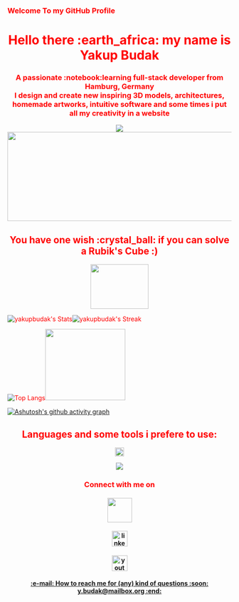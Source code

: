 ### Welcome To my GitHub Profile ### 
<h1 align="center">Hello there :earth_africa: my name is Yakup Budak</h1>
<h3 align="center">A passionate :notebook:learning full-stack developer from Hamburg, Germany <br>
I design and create new inspiring 3D models, architectures, homemade artworks, intuitive software and some times i put all my creativity in a website 
</h3>


<div align="center">
  <BODY TEXT="RED">
  <img src="https://profile-counter.glitch.me/yakupbudak/count.svg?"  />
</div>

<img src="https://media3.giphy.com/media/v1.Y2lkPTc5MGI3NjExeWI0aXkyazhxYjhiOWtremVvNmx5aHVnbng1OW83cmpuNGhhcDh2NiZlcD12MV9pbnRlcm5hbF9naWZfYnlfaWQmY3Q9Zw/3ov9k1173PdfJWRsoE/giphy.gif" alt="" width="1000" height="200" >





<h2 align="center">You have one wish :crystal_ball: if you can solve a Rubik's Cube :)</h2>
  <p align="center"><img src="https://media3.giphy.com/media/v1.Y2lkPTc5MGI3NjExeWpyZnptZzJzM2tiMmhzZW5icmtvOW5zcXZnMzk1bXF6NmljMnJxaSZlcD12MV9pbnRlcm5hbF9naWZfYnlfaWQmY3Q9Zw/X4SS63h7k5umY/giphy.gif" alt="" width="130" height="100" /></p>

![yakupbudak's Stats](https://github-readme-stats.vercel.app/api?username=yakupbudak&theme=midnight-purple&show_icons=true&hide_border=true&count_private=true)![yakupbudak's Streak](https://github-readme-streak-stats.herokuapp.com/?user=yakupbudak&theme=midnight-purple&hide_border=true)


![Top Langs](https://github-readme-stats.vercel.app/api/top-langs/?username=vkhorikov&layout=compact&theme=midnight-purple&hide_border=true)<img src="https://media4.giphy.com/media/v1.Y2lkPTc5MGI3NjExZDRsaXMwbzVyNm00eXBhOWJlbnVucjF1enFicTVkdWw5bnptanRsdSZlcD12MV9pbnRlcm5hbF9naWZfYnlfaWQmY3Q9Zw/7DvE1ngb5xZ242CTPD/giphy.gif" alt="" width="180" height="160" />

[![Ashutosh's github activity graph](https://github-readme-activity-graph.vercel.app/graph?username=yakupbudak&bg_color=000000&color=00b3ff&line=7308dd&point=15e506&area=true&hide_border=true)](https://github.com/ashutosh00710/github-readme-activity-graph)
<h2 align="center">Languages and some tools i prefere to use:</h2>
<p align="center"><img src="https://camo.githubusercontent.com/49f20b314f2ab7a967aecd67c14b78a78d219d350b335992a2aacf68183a4911/68747470733a2f2f6d656469612e67697068792e636f6d2f6d656469612f51737347456d706b79454f684243623765312f67697068792e676966" width="20" height="20" />


<p align="center">
  <a href="https://skillicons.dev">
    <img src="https://skillicons.dev/icons?i=cs,dotnet,unity,visualstudio,vscode,idea,blender,java,php,mysql,html,css,js,github,ps," />
  </a>
</p    


<div>
<h3 align="center">Connect with me on </h3>
<h4 align="center"><a href="https://www.xing.com/profile/Yakup_Budak015270/web_profiles?expandNeffi=true"><img src="https://rheamoore.de/wp-content/uploads/xing-logo-white.jpg" width="55" height="55"/a></h4>
<h4 align="center"><a href="https://www.linkedin.com/in/yakup-budak-8b14652a9" ><img src="https://img.shields.io/static/v1?message=LinkedIn&logo=linkedin&label=&color=0077B5&logoColor=white&labelColor=&style=for-the-badge" height="35" alt="linkedin logo" /a></h4>
<h4 align="center"><a href="https://www.youtube.com/watch?v=RP4abiHdQp"><img src="https://img.shields.io/static/v1?message=Youtube&logo=youtube&label=&color=FF0000&logoColor=white&labelColor=&style=for-the-badge" height="35" alt="youtube logo" /a></h4>
</div>

 
 <h4 align="center"> :e-mail: How to reach me for (any) kind of questions :soon: y.budak@mailbox.org :end: </h4> 

